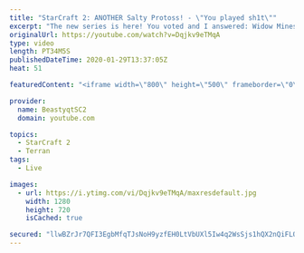 ```yaml
---
title: "StarCraft 2: ANOTHER Salty Protoss! - \"You played sh1t\""
excerpt: "The new series is here! You voted and I answered: Widow Mines & Ravens to Grandmaster has arrived!  #WidowMineRaven #Beastyqt #StarCraft2 #SC2  Feel free to let me know if you have any suggestions for future videos. I hope you guys enjoy this one!  Check out my stream on Twitch if you enjoy my YouTube"
originalUrl: https://youtube.com/watch?v=Dqjkv9eTMqA
type: video
length: PT34M5S
publishedDateTime: 2020-01-29T13:37:05Z
heat: 51

featuredContent: "<iframe width=\"800\" height=\"500\" frameborder=\"0\" src=\"https://www.youtube.com/embed/Dqjkv9eTMqA\" allow=\"accelerometer; autoplay; encrypted-media; gyroscope; picture-in-picture\" allowfullscreen></iframe>"

provider:
  name: BeastyqtSC2
  domain: youtube.com

topics:
  - StarCraft 2
  - Terran
tags:
  - Live

images:
  - url: https://i.ytimg.com/vi/Dqjkv9eTMqA/maxresdefault.jpg
    width: 1280
    height: 720
    isCached: true

secured: "llwBZrJr7QFI3EgbMfqTJsNoH9yzfEH0LtVbUXl5Iw4q2WsSjs1hQX2nQiFLOrgc8HFySmWpZ1TzC5JvVkbWzBcK8yTp7vXhpX+AMjiYXIV4A5JhvNYh0IVTEEQTTE2IP1IojWiZGDKgbonFWddgb+exJJ1IdUkmqbJRDvGG+fLbWzto8Y5z+RP0iw8Ug/ltyXlrVRrS2XT6WBGdvKPPGFouoEshLNrXc5mcgv+2AlzoA1IsMlUV+WaPEVHD2AVF90c/pibmMhRmzgDDUw25kcEBjLBeLR9dSPwmp48AlCGHTe6NwUHFQpwNs7SpOmH9K3Z8I7B92cc+6SQhT2acx5YOKBKo0P9A4MUxATTcyoAGrU8yCw31hBfMWN3GkWe1rlXloCyOQxyOTWHc87QfHnVZdTc27ueEHdIC6t7nMHg=;w42ygJD0chfcKc1heDIO6g=="
---
```


